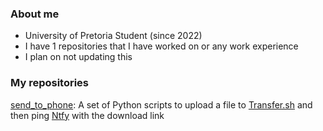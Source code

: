 ### About me

- University of Pretoria Student (since 2022)
- I have 1 repositories that I have worked on or any work experience
- I plan on not updating this

### My repositories
[send_to_phone](https://github.com/whipped-cream/send_to_phone): A set of Python scripts to upload a file to [Transfer.sh](https://github.com/dutchcoders/transfer.sh/) and then ping [Ntfy](https://github.com/dschep/ntfy) with the download link
